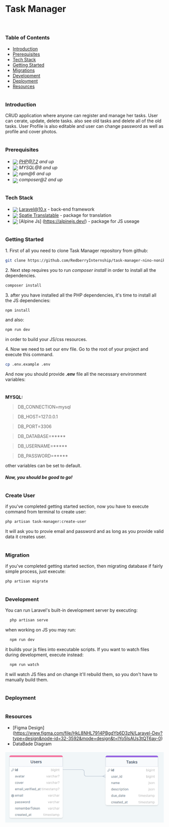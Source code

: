 
<div style="display:flex; align-items: center">
  <h1 style="position:relative; top: -6px" >Task Manager</h1>
</div>


#
### Table of Contents
* [Introduction](#introduction)
* [Prerequisites](#prerequisites)
* [Tech Stack](#tech-stack)
* [Getting Started](#getting-started)
* [Migrations](#migration)
* [Development](#development)
* [Deployment](#deployment)
* [Resources](#resources)


#
### Introduction

CRUD application where anyone can register and manage her tasks. User can cerate, update, delete tasks. also see old tasks and delete all of the old tasks. User Profile is also editable and user can change password as well as profile and cover photos.

#
### Prerequisites

* <img src="https://pngimg.com/uploads/php/php_PNG43.png" width="35" style="position: relative; top: 4px" /> *PHP@7.2 and up*
* <img src="https://tse1.mm.bing.net/th?id=OIP.lIIc_svaWdGdEJuEk7TBlgHaHa&pid=Api&P=0&h=220" width="35" style="position: relative; top: 4px" /> *MYSQL@8 and up*
* <img src="https://tse2.mm.bing.net/th?id=OIP.mmXEW6CkG5NfwwM3UdzXcwHaHa&pid=Api&P=0&h=220" width="35" style="position: relative; top: 4px" /> *npm@6 and up*
* <img src="https://tse1.mm.bing.net/th?id=OIP.mFob_nJmwmMPrR4V7M9sAQHaJz&pid=Api&P=0&h=220" width="35" style="position: relative; top: 6px" /> *composer@2 and up*


#
### Tech Stack

* <img src="https://tse3.mm.bing.net/th?id=OIP.Hh_tEbIb4-MagJsV6x_RZwHaHa&pid=Api&P=0&h=220" height="18" style="position: relative; top: 4px" /> [Laravel@10.x](https://laravel.com/docs/10.x/) - back-end framework
* <img src="https://tse4.mm.bing.net/th?id=OIP.ZhWqi2uj6eYs2JwgV_bJRQAAAA&pid=Api&P=0&h=220" height="19" style="position: relative; top: 4px" /> [Spatie Translatable](https://github.com/spatie/laravel-translatable) - package for translation
* <img src="https://tse3.mm.bing.net/th?id=OIP.LDVb9ft-722buvy-Zdm51wHaE8&pid=Api&P=0&h=220" height="19" style="position: relative; top: 4px" /> [Alpine Js] (https://alpinejs.dev/) - package for JS useage

#
### Getting Started
1\. First of all you need to clone Task Manager repository from github:
```sh
git clone https://github.com/RedberryInternship/task-manager-nino-nonikashvili.git
```

2\. Next step requires you to run *composer install* in order to install all the dependencies.
```sh
composer install
```

3\. after you have installed all the PHP dependencies, it's time to install all the JS dependencies:
```sh
npm install
```

and also:
```sh
npm run dev
```
in order to build your JS/css resources.

4\. Now we need to set our env file. Go to the root of your project and execute this command.
```sh
cp .env.example .env
```
And now you should provide **.env** file all the necessary environment variables:

#
**MYSQL:**
>DB_CONNECTION=mysql

>DB_HOST=127.0.0.1

>DB_PORT=3306

>DB_DATABASE=*****

>DB_USERNAME=*****

>DB_PASSWORD=*****



other variables can be set to default.





##### Now, you should be good to go!

#
### Create User
if you've completed getting started section, now you have to execute command from terminal to create user:
```sh
php artisan task-manager:create-user
```
It will ask you to provie email and password and as long as you provide valid data it creates user.

#
### Migration
if you've completed getting started section, then migrating database if fairly simple process, just execute:
```sh
php artisan migrate
```


#
### Development

You can run Laravel's built-in development server by executing:

```sh
  php artisan serve
```

when working on JS you may run:

```sh
  npm run dev
```
it builds your js files into executable scripts.
If you want to watch files during development, execute instead:

```sh
  npm run watch
```
it will watch JS files and on change it'll rebuild them, so you don't have to manually build them.


#
### Deployment
<!-- TO DO --> 



#
### Resources

* [Figma Design] (https://www.figma.com/file/HkL8NHL7914PBgdYb6D3zN/Laravel-Dev?type=design&node-id=32-3592&mode=design&t=lYo5IsAUs3tQT6ay-0)
* DataBade Diagram
 <img src="/readme/image.png" width="600" style="position: relative; top: 4px" /> 


